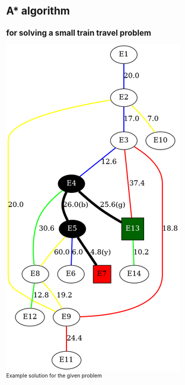 # A* algorithm
## for solving a small train travel problem
![alt](readme_res/solution.png)
Example solution for the given problem